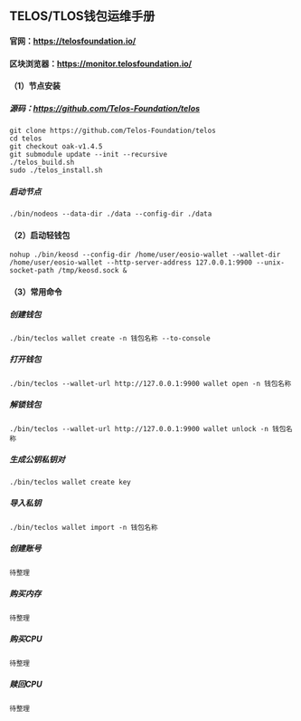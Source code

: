
## TELOS/TLOS钱包运维手册

#### 官网：https://telosfoundation.io/
#### 区块浏览器：https://monitor.telosfoundation.io/

#### （1）节点安装
##### 源码：https://github.com/Telos-Foundation/telos
```
git clone https://github.com/Telos-Foundation/telos
cd telos
git checkout oak-v1.4.5
git submodule update --init --recursive
./telos_build.sh
sudo ./telos_install.sh
```
##### 启动节点
`./bin/nodeos --data-dir ./data --config-dir ./data`

#### （2）启动轻钱包
`nohup ./bin/keosd --config-dir /home/user/eosio-wallet --wallet-dir /home/user/eosio-wallet --http-server-address 127.0.0.1:9900
 --unix-socket-path /tmp/keosd.sock &`
 
#### （3）常用命令
##### 创建钱包
`./bin/teclos wallet create -n 钱包名称 --to-console`

##### 打开钱包
`./bin/teclos --wallet-url http://127.0.0.1:9900 wallet open -n 钱包名称`

##### 解锁钱包
`./bin/teclos --wallet-url http://127.0.0.1:9900 wallet unlock -n 钱包名称`

##### 生成公钥私钥对
`./bin/teclos wallet create key`

##### 导入私钥
`./bin/teclos wallet import -n 钱包名称`

#####  创建账号
`待整理`

##### 购买内存
`待整理`

##### 购买CPU
`待整理`

##### 赎回CPU
`待整理`


